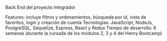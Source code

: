 Back End del proyecto integrador

Features: incluye filtros y ordenamientos, búsqueda por id, vista de favoritos, login y creación de cuenta 
Tecnologías: JavaScript, NodeJs, PostgreSQL, Sequelize, Express, React y Redux
Tiempo de desarrollo: 6 semanas (durante la cursada de los módulos 2, 3 y 4 del Henry Bootcamp)
